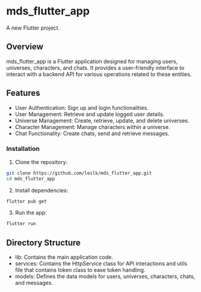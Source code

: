 # mds_flutter_app

A new Flutter project.

## Overview

mds_flutter_app is a Flutter application designed for managing users, universes, characters, and chats. It provides a user-friendly interface to interact with a backend API for various operations related to these entities.

## Features

- User Authentication: Sign up and login functionalities.
- User Management: Retrieve and update logged user details.
- Universe Management: Create, retrieve, update, and delete universes.
- Character Management: Manage characters within a universe.
- Chat Functionality: Create chats, send and retrieve messages.

### Installation

1. Clone the repository:

```bash
git clone https://github.com/leslk/mds_flutter_app.git
cd mds_flutter_app
```

2. Install dependencies:

```bash
flutter pub get
```

3. Run the app:

```bash
flutter run
```

## Directory Structure

- lib: Contains the main application code.
- services: Contains the HttpService class for API interactions and utils file that contains token class to ease token handling.
- models: Defines the data models for users, universes, characters, chats, and messages.
